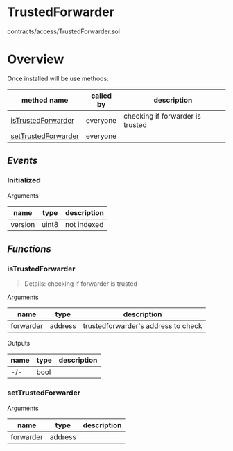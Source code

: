 # TrustedForwarder

contracts/access/TrustedForwarder.sol

# Overview

Once installed will be use methods:

| **method name** | **called by** | **description** |
|-|-|-|
|<a href="#istrustedforwarder">isTrustedForwarder</a>|everyone|checking if forwarder is trusted|
|<a href="#settrustedforwarder">setTrustedForwarder</a>|everyone||
## *Events*
### Initialized

Arguments

| **name** | **type** | **description** |
|-|-|-|
| version | uint8 | not indexed |



## *Functions*
### isTrustedForwarder

> Details: checking if forwarder is trusted

Arguments

| **name** | **type** | **description** |
|-|-|-|
| forwarder | address | trustedforwarder's address to check |

Outputs

| **name** | **type** | **description** |
|-|-|-|
| -/- | bool |  |



### setTrustedForwarder

Arguments

| **name** | **type** | **description** |
|-|-|-|
| forwarder | address |  |


